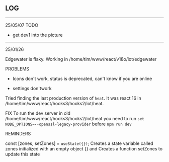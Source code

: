 ## LOG

---
25/05/07
TODO
* get dev1 into the picture
---
25/01/26

Edgewater is flaky. Working in /home/tim/www/react/v18o/iot/edgewater

PROBLEMS
* Icons don't work, status is deprecated, can't know if you are online

* settings don'twork

Tried finding the last production version of `heat`. It was react 16 in /home/tim/www/react/hooks3/hooks2/iot/heat. 

FIX
To run the dev server in old /home/tim/www/react/hooks3/hooks2/iot/heat you need to run `set NODE_OPTIONS=--openssl-legacy-provider` before `npm run dev`

REMINDERS 

const [zones, setZones] = `useState({})`; Creates a state variable called zones initialized with an empty object {} and Creates a function setZones to update this state